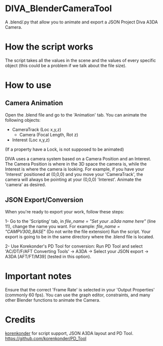 # DIVA_BlenderCameraTool
A .blend/.py that allow you to animate and export a JSON Project Diva A3DA Camera.

# How the script works
The script takes all the values in the scene and the values of every specific object (this could be a problem if we talk about the file size).

# How to use
## Camera Animation
Open the .blend file and go to the 'Animation' tab.
You can animate the following objects:

* CameraTrack (Loc x,y,z)
	* Camera (Focal Length, Rot z)
* Interest (Loc x,y,z)

(If a property have a Lock, is not supposed to be animated)
	
DIVA uses a camera system based on a Camera Position and an Interest. The Camera Position is where in the 3D space the camera is, while the Interest is where the camera is looking.
For example, if you have your 'Interest' positioned at (0,0,0) and you move your 'CameraTrack', the camera will always be pointing at your (0,0,0) 'Interest'.
Animate the 'camera' as desired.

## JSON Export/Conversion
When you're ready to export your work, follow these steps:

1- Go to the 'Scripting' tab, in *file_name = "Set your .a3da name here"* (line 11), change the name you want. For example:
*file_name = "CAMPV300_BASE"* (Do not write the file extension)
Run the script.
Your export is going to be in the same directory where the .blend file is located.

2- Use Korekonder's PD Tool for conversion:
Run PD Tool and select 'AC/DT/F/AFT Converting Tools' -> A3DA -> Select your JSON export -> A3DA [AFT/FT/M39] (tested in this option).

# Important notes
Ensure that the correct 'Frame Rate' is selected in your 'Output Properties' (commonly 60 fps).
You can use the graph editor, constraints, and many other Blender functions to animate the Camera.

# Credits
[korenkonder](https://github.com/korenkonder) for script support, JSON A3DA layout and PD Tool.
https://github.com/korenkonder/PD_Tool
